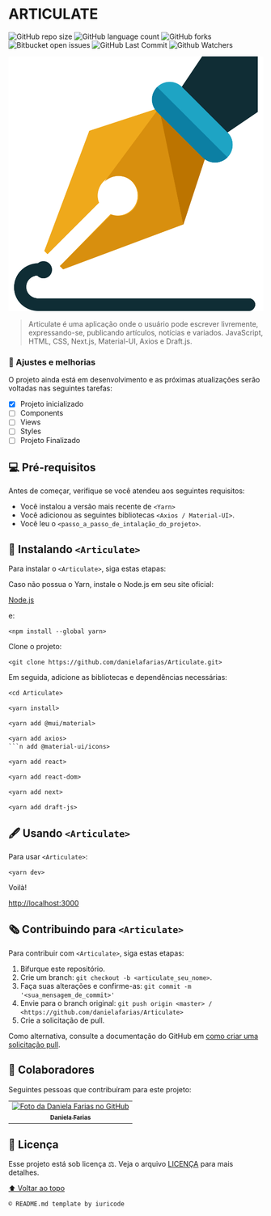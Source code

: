 # ARTICULATE

![GitHub repo size](https://img.shields.io/github/repo-size/danielafarias/Articulate?style=for-the-badge)
![GitHub language count](https://img.shields.io/github/languages/count/danielafarias/Articulate?style=for-the-badge)
![GitHub forks](https://img.shields.io/chocolatey/dt/Articulate?style=for-the-badge)
![Bitbucket open issues](https://img.shields.io/bitbucket/issues/danielafarias/Articulate?style=for-the-badge)
![GitHub Last Commit](https://img.shields.io/github/last-commit/danielafarias/Articulate?style=for-the-badge)
![Github Watchers](https://img.shields.io/github/watchers/danielafarias/Articulate?style=for-the-badge)

![articulate](public/img/pen.svg)


> Articulate é uma aplicação onde o usuário pode escrever livremente, expressando-se, publicando artículos, notícias e variados. JavaScript, HTML, CSS, Next.js, Material-UI, Axios e Draft.js.

### 🧡 Ajustes e melhorias

O projeto ainda está em desenvolvimento e as próximas atualizações serão voltadas nas seguintes tarefas:

- [x] Projeto inicializado
- [ ] Components
- [ ] Views
- [ ] Styles
- [ ] Projeto Finalizado

## 💻 Pré-requisitos

Antes de começar, verifique se você atendeu aos seguintes requisitos:

* Você instalou a versão mais recente de `<Yarn>`
* Você adicionou as seguintes bibliotecas  `<Axios / Material-UI>`.
* Você leu o `<passo_a_passo_de_intalação_do_projeto>`.

## 📰 Instalando `<Articulate>`

Para instalar o `<Articulate>`, siga estas etapas:

Caso não possua o Yarn, instale o Node.js em seu site oficial:

[Node.js](https://nodejs.org/en/download/)

e:

```
<npm install --global yarn>
```

Clone o projeto:
```
<git clone https://github.com/danielafarias/Articulate.git>
```

Em seguida, adicione as bibliotecas e dependências necessárias:
```
<cd Articulate>
```
```
<yarn install>
```
```
<yarn add @mui/material>
```
```
<yarn add axios>
```n add @material-ui/icons>
```
```
<yarn add react>
```
```
<yarn add react-dom>
```
```
<yarn add next>
```
```
<yarn add draft-js>
```

## 🖋 Usando `<Articulate>`

Para usar `<Articulate>`:

```
<yarn dev>
```

Voilà!

[http://localhost:3000](http://localhost:3000)


## 🗞 Contribuindo para `<Articulate>`

Para contribuir com `<Articulate>`, siga estas etapas:

1. Bifurque este repositório.
2. Crie um branch: `git checkout -b <articulate_seu_nome>`.
3. Faça suas alterações e confirme-as: `git commit -m '<sua_mensagem_de_commit>'`
4. Envie para o branch original: `git push origin <master> / <https://github.com/danielafarias/Articulate>`
5. Crie a solicitação de pull.

Como alternativa, consulte a documentação do GitHub em [como criar uma solicitação pull](https://help.github.com/en/github/collaborating-with-issues-and-pull-requests/creating-a-pull-request).

## 🤝 Colaboradores

Seguintes pessoas que contribuíram para este projeto:

<table>
  <tr>
    <td align="center">
      <a href="https://github.com/danielafarias">
        <img src="https://avatars.githubusercontent.com/u/79869120?v=4" width="100px;" alt="Foto da Daniela Farias no GitHub"/><br>
        <sub>
          <b>Daniela Farias</b>
        </sub>
      </a>
    </td>
  </tr>
</table>

## 📝 Licença

Esse projeto está sob licença ⚖️. Veja o arquivo [LICENÇA](LICENSE.md) para mais detalhes.

[⬆ Voltar ao topo](#articulate)<br>

```
© README.md template by iuricode
```
